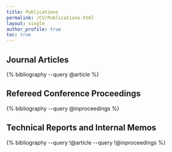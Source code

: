 ```yaml
---
title: Publications
permalink: /CV/Publications.html
layout: single
author_profile: true
toc: true
---
```

## Journal Articles
{% bibliography --query @article %}

## Refereed Conference Proceedings
{% bibliography --query @inproceedings %}

## Technical Reports and Internal Memos
{% bibliography --query !@article  --query !@inproceedings %}

